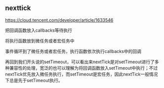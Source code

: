 <!--
 * @Descripttion:
 * @version:
 * @Author: congsir
 * @Date: 2022-07-29 00:37:12
 * @LastEditors:
 * @LastEditTime: 2022-07-29 00:37:39
-->
## nexttick
https://cloud.tencent.com/developer/article/1633546

把回调函数放入callbacks等待执行

将执行函数放到微任务或者宏任务中

事件循环到了微任务或者宏任务，执行函数依次执行callbacks中的回调

再回到我们开头说的setTimeout，可以看出来nextTick是对setTimeout进行了多种兼容性的处理，宽泛的也可以理解为将回调函数放入setTimeout中执行；不过nextTick优先放入微任务执行，而setTimeout是宏任务，因此nextTick一般情况下总是先于setTimeout执行。